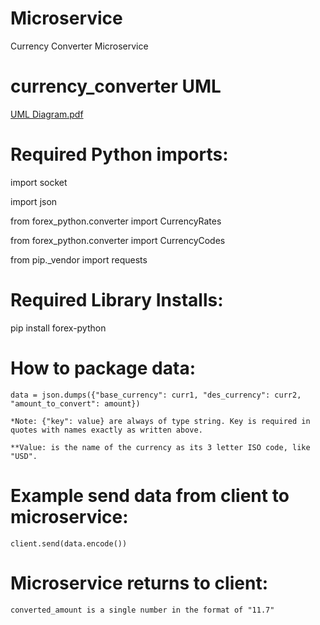 # Microservice
Currency Converter Microservice

# currency_converter UML

[UML Diagram.pdf](https://github.com/Wcarey7/Microservice/files/9215732/UML.Diagram.pdf)


# Required Python imports:

   import socket
   
   import json
   
   from forex_python.converter import CurrencyRates
   
   from forex_python.converter import CurrencyCodes
   
   from pip._vendor import requests
   
   
# Required Library Installs:

   pip install forex-python



# How to package data:


    data = json.dumps({"base_currency": curr1, "des_currency": curr2, "amount_to_convert": amount})

    *Note: {"key": value} are always of type string. Key is required in quotes with names exactly as written above.
    
    **Value: is the name of the currency as its 3 letter ISO code, like "USD".




# Example send data from client to microservice:

    client.send(data.encode())




# Microservice returns to client:

    converted_amount is a single number in the format of "11.7"
